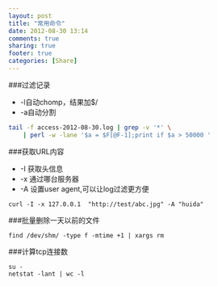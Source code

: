 ```yaml
---
layout: post
title: "常用命令"
date: 2012-08-30 13:14
comments: true
sharing: true
footer: true
categories: [Share]
---
```


###过滤记录

+ -l自动chomp，结果加$/
+ -a自动分割

```bash
tail -f access-2012-08-30.log | grep -v '*' \ 
    | perl -w -lane '$a = $F[@F-1];print if $a > 50000 '

```

###获取URL内容
+ -I 获取头信息
+ -x 通过哪台服务器
+ -A 设置user agent,可以让log过滤更方便
```
curl -I -x 127.0.0.1  "http://test/abc.jpg" -A "huida"
```

###批量删除一天以前的文件
```
find /dev/shm/ -type f -mtime +1 | xargs rm
```

###计算tcp连接数
```
su -
netstat -lant | wc -l
```
